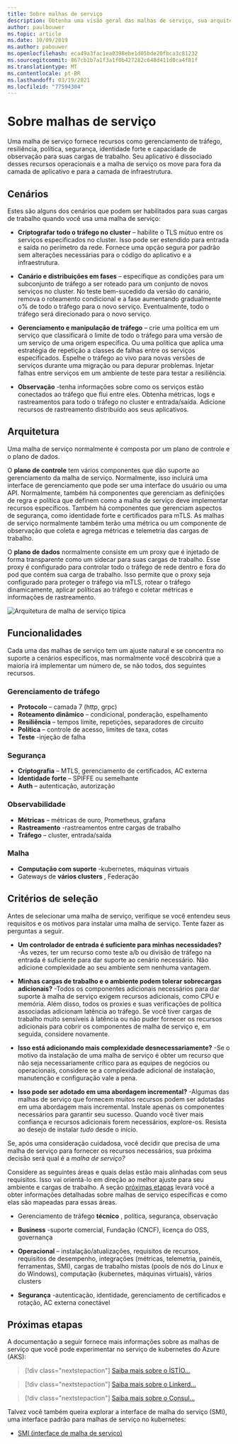 ```yaml
---
title: Sobre malhas de serviço
description: Obtenha uma visão geral das malhas de serviço, sua arquitetura e seus recursos e quais critérios você deve considerar ao selecionar um para implantar.
author: paulbouwer
ms.topic: article
ms.date: 10/09/2019
ms.author: pabouwer
ms.openlocfilehash: eca49a3fac1ea0398ebe1d05bde20fbca3c81232
ms.sourcegitcommit: 867cb1b7a1f3a1f0b427282c648d411d0ca4f81f
ms.translationtype: MT
ms.contentlocale: pt-BR
ms.lasthandoff: 03/19/2021
ms.locfileid: "77594304"
---
```

# <a name="about-service-meshes"></a>Sobre malhas de serviço

Uma malha de serviço fornece recursos como gerenciamento de tráfego, resiliência, política, segurança, identidade forte e capacidade de observação para suas cargas de trabalho. Seu aplicativo é dissociado desses recursos operacionais e a malha de serviço os move para fora da camada de aplicativo e para a camada de infraestrutura.

## <a name="scenarios"></a>Cenários

Estes são alguns dos cenários que podem ser habilitados para suas cargas de trabalho quando você usa uma malha de serviço:

- **Criptografar todo o tráfego no cluster** – habilite o TLS mútuo entre os serviços especificados no cluster. Isso pode ser estendido para entrada e saída no perímetro da rede. Fornece uma opção segura por padrão sem alterações necessárias para o código do aplicativo e a infraestrutura.

- **Canário e distribuições em fases** – especifique as condições para um subconjunto de tráfego a ser roteado para um conjunto de novos serviços no cluster. No teste bem-sucedido da versão do canário, remova o roteamento condicional e a fase aumentando gradualmente o% de todo o tráfego para o novo serviço. Eventualmente, todo o tráfego será direcionado para o novo serviço.

- **Gerenciamento e manipulação de tráfego** – crie uma política em um serviço que classificará o limite de todo o tráfego para uma versão de um serviço de uma origem específica. Ou uma política que aplica uma estratégia de repetição a classes de falhas entre os serviços especificados. Espelhe o tráfego ao vivo para novas versões de serviços durante uma migração ou para depurar problemas. Injetar falhas entre serviços em um ambiente de teste para testar a resiliência.

- **Observação** -tenha informações sobre como os serviços estão conectados ao tráfego que flui entre eles. Obtenha métricas, logs e rastreamentos para todo o tráfego no cluster e entrada/saída. Adicione recursos de rastreamento distribuído aos seus aplicativos.

## <a name="architecture"></a>Arquitetura

Uma malha de serviço normalmente é composta por um plano de controle e o plano de dados.

O **plano de controle** tem vários componentes que dão suporte ao gerenciamento da malha de serviço. Normalmente, isso incluirá uma interface de gerenciamento que pode ser uma interface do usuário ou uma API. Normalmente, também há componentes que gerenciam as definições de regra e política que definem como a malha de serviço deve implementar recursos específicos. Também há componentes que gerenciam aspectos de segurança, como identidade forte e certificados para mTLS. As malhas de serviço normalmente também terão uma métrica ou um componente de observação que coleta e agrega métricas e telemetria das cargas de trabalho.

O **plano de dados** normalmente consiste em um proxy que é injetado de forma transparente como um sidecar para suas cargas de trabalho. Esse proxy é configurado para controlar todo o tráfego de rede dentro e fora do pod que contém sua carga de trabalho. Isso permite que o proxy seja configurado para proteger o tráfego via mTLS, rotear o tráfego dinamicamente, aplicar políticas ao tráfego e coletar métricas e informações de rastreamento. 

![Arquitetura de malha de serviço típica](media/servicemesh/typical-architecture.png)

## <a name="capabilities"></a>Funcionalidades

Cada uma das malhas de serviço tem um ajuste natural e se concentra no suporte a cenários específicos, mas normalmente você descobrirá que a maioria irá implementar um número de, se não todos, dos seguintes recursos.

### <a name="traffic-management"></a>Gerenciamento de tráfego 

- **Protocolo** – camada 7 (http, grpc)
- **Roteamento dinâmico** – condicional, ponderação, espelhamento
- **Resiliência** – tempos limite, repetições, separadores de circuito
- **Política** – controle de acesso, limites de taxa, cotas
- **Teste** -injeção de falha

### <a name="security"></a>Segurança

- **Criptografia** – MTLS, gerenciamento de certificados, AC externa
- **Identidade forte** – SPIFFE ou semelhante
- **Auth** – autenticação, autorização

### <a name="observability"></a>Observabilidade

- **Métricas** – métricas de ouro, Prometheus, grafana
- **Rastreamento** -rastreamentos entre cargas de trabalho
- **Tráfego** – cluster, entrada/saída

### <a name="mesh"></a>Malha

- **Computação com suporte** -kubernetes, máquinas virtuais
- Gateways de **vários clusters** , Federação

## <a name="selection-criteria"></a>Critérios de seleção

Antes de selecionar uma malha de serviço, verifique se você entendeu seus requisitos e os motivos para instalar uma malha de serviço. Tente fazer as perguntas a seguir.

- **Um controlador de entrada é suficiente para minhas necessidades?** -Às vezes, ter um recurso como teste a/b ou divisão de tráfego na entrada é suficiente para dar suporte ao cenário necessário. Não adicione complexidade ao seu ambiente sem nenhuma vantagem.

- **Minhas cargas de trabalho e o ambiente podem tolerar sobrecargas adicionais?** -Todos os componentes adicionais necessários para dar suporte à malha de serviço exigem recursos adicionais, como CPU e memória. Além disso, todos os proxies e suas verificações de política associadas adicionam latência ao tráfego. Se você tiver cargas de trabalho muito sensíveis à latência ou não puder fornecer os recursos adicionais para cobrir os componentes de malha de serviço e, em seguida, considere novamente.

- **Isso está adicionando mais complexidade desnecessariamente?** -Se o motivo da instalação de uma malha de serviço é obter um recurso que não seja necessariamente crítico para as equipes de negócios ou operacionais, considere se a complexidade adicional de instalação, manutenção e configuração vale a pena.

- **Isso pode ser adotado em uma abordagem incremental?** -Algumas das malhas de serviço que fornecem muitos recursos podem ser adotadas em uma abordagem mais incremental. Instale apenas os componentes necessários para garantir seu sucesso. Quando você tiver mais confiança e recursos adicionais forem necessários, explore-os. Resista ao desejo de instalar *tudo* desde o início.

Se, após uma consideração cuidadosa, você decidir que precisa de uma malha de serviço para fornecer os recursos necessários, sua próxima decisão será qual é a *malha de serviço?*

Considere as seguintes áreas e quais delas estão mais alinhadas com seus requisitos. Isso vai orientá-lo em direção ao melhor ajuste para seu ambiente e cargas de trabalho. A seção [próximas etapas](#next-steps) levará você a obter informações detalhadas sobre malhas de serviço específicas e como elas são mapeadas para essas áreas.

- Gerenciamento de tráfego **técnico** , política, segurança, observação

- **Business** -suporte comercial, Fundação (CNCF), licença do OSS, governança

- **Operacional** – instalação/atualizações, requisitos de recursos, requisitos de desempenho, integrações (métricas, telemetria, painéis, ferramentas, SMI), cargas de trabalho mistas (pools de nós do Linux e do Windows), computação (kubernetes, máquinas virtuais), vários clusters

- **Segurança** -autenticação, identidade, gerenciamento de certificados e rotação, AC externa conectável


## <a name="next-steps"></a>Próximas etapas

A documentação a seguir fornece mais informações sobre as malhas de serviço que você pode experimentar no serviço de kubernetes do Azure (AKS):

> [!div class="nextstepaction"]
> [Saiba mais sobre o İSTİO...][istio-about]

> [!div class="nextstepaction"]
> [Saiba mais sobre o Linkerd...][linkerd-about]

> [!div class="nextstepaction"]
> [Saiba mais sobre o Consul...][consul-about]

Talvez você também queira explorar a interface de malha do serviço (SMI), uma interface padrão para malhas de serviço no kubernetes:

- [SMI (interface de malha de serviço)][smi]


<!-- LINKS - external -->
[smi]: https://smi-spec.io/

<!-- LINKS - internal -->
[istio-about]: ./servicemesh-istio-about.md
[linkerd-about]: ./servicemesh-linkerd-about.md
[consul-about]: ./servicemesh-consul-about.md